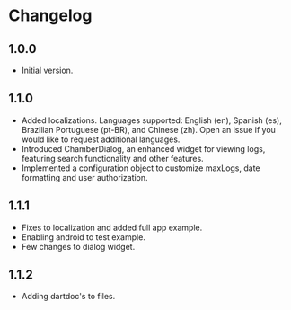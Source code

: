 # Changelog

## 1.0.0

- Initial version.

## 1.1.0

- Added localizations. Languages supported: English (en), Spanish (es), Brazilian Portuguese (pt-BR), and Chinese (zh). Open an issue if you would like to request additional languages.
- Introduced ChamberDialog, an enhanced widget for viewing logs, featuring search functionality and other features.
- Implemented a configuration object to customize maxLogs, date formatting and user authorization.

## 1.1.1

- Fixes to localization and added full app example.
- Enabling android to test example.
- Few changes to dialog widget.

## 1.1.2

- Adding dartdoc's to files.
